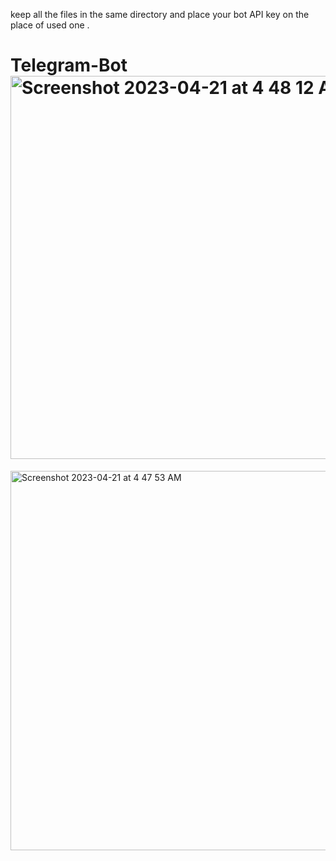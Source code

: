 keep all the files in the same directory and place your bot  API key on the place of used one .



# Telegram-Bot<img width="613" alt="Screenshot 2023-04-21 at 4 48 12 AM" src="https://user-images.githubusercontent.com/74447827/233506290-2b177c26-022b-41fa-9dd6-64769ceb87dc.png">
<img width="607" alt="Screenshot 2023-04-21 at 4 47 53 AM" src="https://user-images.githubusercontent.com/74447827/233506294-9a17b20d-8a7e-4d18-bdeb-4e0f7b33fab9.png">
